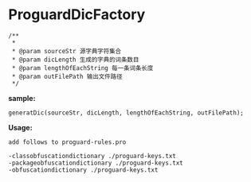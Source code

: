 # ProguardDicFactory


	/**
	 * 
	 * @param sourceStr 源字典字符集合
	 * @param dicLength 生成的字典的词条数目
	 * @param lengthOfEachString 每一条词条长度
	 * @param outFilePath 输出文件路径
	 */
   
   **sample:**
   
   `generatDic(sourceStr, dicLength, lengthOfEachString, outFilePath);`
   
   **Usage:**
   
   `add follows to proguard-rules.pro`
   
   ```
   -classobfuscationdictionary ./proguard-keys.txt
   -packageobfuscationdictionary ./proguard-keys.txt
   -obfuscationdictionary ./proguard-keys.txt
   ```
